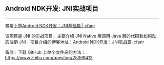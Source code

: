 ## Android NDK开发: JNI实战项目

------------------------


紧接上篇[Android NDK开发：JNI基础篇 | cfanr](http://cfanr.cn/2017/07/29/Android-NDK-dev-JNI-s-foundation/)

该项目是 JNI 的实战项目，主要介绍 JNI Native 层调用 Java 层的代码和如何动态注册 JNI，项目介绍的博客地址：[Android NDK开发：JNI实战篇-cfanr](http://cfanr.cn/2017/08/05/Android-NDK-dev-JNI-s-practice/)


备注：下载 GitHub 上单个文件夹的方法：https://www.zhihu.com/question/25369412